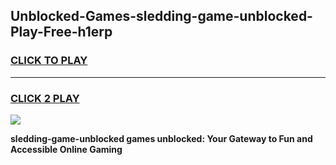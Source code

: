 
## Unblocked-Games-sledding-game-unblocked-Play-Free-h1erp
<h3>
<a href="https://premium76.site?title=sledding-game-unblocked&ref=15A">CLICK TO PLAY</a></h3>
<hr>

<h3>
<a href="https://premium76.site?title=sledding-game-unblocked&ref=15A">CLICK 2 PLAY</a>
  
</h3>

<a href="https://premium76.site?title=sledding-game-unblocked&ref=15A"><img src="https://clearcache.store/games.png"></a>


**sledding-game-unblocked games unblocked: Your Gateway to Fun and Accessible Online Gaming**
